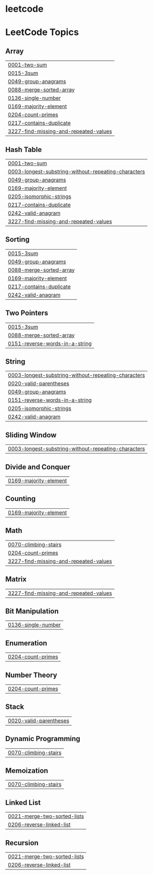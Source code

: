 # leetcode
<!---LeetCode Topics Start-->
# LeetCode Topics
## Array
|  |
| ------- |
| [0001-two-sum](https://github.com/ShambhaviChoubey/leetcode/tree/master/0001-two-sum) |
| [0015-3sum](https://github.com/ShambhaviChoubey/leetcode/tree/master/0015-3sum) |
| [0049-group-anagrams](https://github.com/ShambhaviChoubey/leetcode/tree/master/0049-group-anagrams) |
| [0088-merge-sorted-array](https://github.com/ShambhaviChoubey/leetcode/tree/master/0088-merge-sorted-array) |
| [0136-single-number](https://github.com/ShambhaviChoubey/leetcode/tree/master/0136-single-number) |
| [0169-majority-element](https://github.com/ShambhaviChoubey/leetcode/tree/master/0169-majority-element) |
| [0204-count-primes](https://github.com/ShambhaviChoubey/leetcode/tree/master/0204-count-primes) |
| [0217-contains-duplicate](https://github.com/ShambhaviChoubey/leetcode/tree/master/0217-contains-duplicate) |
| [3227-find-missing-and-repeated-values](https://github.com/ShambhaviChoubey/leetcode/tree/master/3227-find-missing-and-repeated-values) |
## Hash Table
|  |
| ------- |
| [0001-two-sum](https://github.com/ShambhaviChoubey/leetcode/tree/master/0001-two-sum) |
| [0003-longest-substring-without-repeating-characters](https://github.com/ShambhaviChoubey/leetcode/tree/master/0003-longest-substring-without-repeating-characters) |
| [0049-group-anagrams](https://github.com/ShambhaviChoubey/leetcode/tree/master/0049-group-anagrams) |
| [0169-majority-element](https://github.com/ShambhaviChoubey/leetcode/tree/master/0169-majority-element) |
| [0205-isomorphic-strings](https://github.com/ShambhaviChoubey/leetcode/tree/master/0205-isomorphic-strings) |
| [0217-contains-duplicate](https://github.com/ShambhaviChoubey/leetcode/tree/master/0217-contains-duplicate) |
| [0242-valid-anagram](https://github.com/ShambhaviChoubey/leetcode/tree/master/0242-valid-anagram) |
| [3227-find-missing-and-repeated-values](https://github.com/ShambhaviChoubey/leetcode/tree/master/3227-find-missing-and-repeated-values) |
## Sorting
|  |
| ------- |
| [0015-3sum](https://github.com/ShambhaviChoubey/leetcode/tree/master/0015-3sum) |
| [0049-group-anagrams](https://github.com/ShambhaviChoubey/leetcode/tree/master/0049-group-anagrams) |
| [0088-merge-sorted-array](https://github.com/ShambhaviChoubey/leetcode/tree/master/0088-merge-sorted-array) |
| [0169-majority-element](https://github.com/ShambhaviChoubey/leetcode/tree/master/0169-majority-element) |
| [0217-contains-duplicate](https://github.com/ShambhaviChoubey/leetcode/tree/master/0217-contains-duplicate) |
| [0242-valid-anagram](https://github.com/ShambhaviChoubey/leetcode/tree/master/0242-valid-anagram) |
## Two Pointers
|  |
| ------- |
| [0015-3sum](https://github.com/ShambhaviChoubey/leetcode/tree/master/0015-3sum) |
| [0088-merge-sorted-array](https://github.com/ShambhaviChoubey/leetcode/tree/master/0088-merge-sorted-array) |
| [0151-reverse-words-in-a-string](https://github.com/ShambhaviChoubey/leetcode/tree/master/0151-reverse-words-in-a-string) |
## String
|  |
| ------- |
| [0003-longest-substring-without-repeating-characters](https://github.com/ShambhaviChoubey/leetcode/tree/master/0003-longest-substring-without-repeating-characters) |
| [0020-valid-parentheses](https://github.com/ShambhaviChoubey/leetcode/tree/master/0020-valid-parentheses) |
| [0049-group-anagrams](https://github.com/ShambhaviChoubey/leetcode/tree/master/0049-group-anagrams) |
| [0151-reverse-words-in-a-string](https://github.com/ShambhaviChoubey/leetcode/tree/master/0151-reverse-words-in-a-string) |
| [0205-isomorphic-strings](https://github.com/ShambhaviChoubey/leetcode/tree/master/0205-isomorphic-strings) |
| [0242-valid-anagram](https://github.com/ShambhaviChoubey/leetcode/tree/master/0242-valid-anagram) |
## Sliding Window
|  |
| ------- |
| [0003-longest-substring-without-repeating-characters](https://github.com/ShambhaviChoubey/leetcode/tree/master/0003-longest-substring-without-repeating-characters) |
## Divide and Conquer
|  |
| ------- |
| [0169-majority-element](https://github.com/ShambhaviChoubey/leetcode/tree/master/0169-majority-element) |
## Counting
|  |
| ------- |
| [0169-majority-element](https://github.com/ShambhaviChoubey/leetcode/tree/master/0169-majority-element) |
## Math
|  |
| ------- |
| [0070-climbing-stairs](https://github.com/ShambhaviChoubey/leetcode/tree/master/0070-climbing-stairs) |
| [0204-count-primes](https://github.com/ShambhaviChoubey/leetcode/tree/master/0204-count-primes) |
| [3227-find-missing-and-repeated-values](https://github.com/ShambhaviChoubey/leetcode/tree/master/3227-find-missing-and-repeated-values) |
## Matrix
|  |
| ------- |
| [3227-find-missing-and-repeated-values](https://github.com/ShambhaviChoubey/leetcode/tree/master/3227-find-missing-and-repeated-values) |
## Bit Manipulation
|  |
| ------- |
| [0136-single-number](https://github.com/ShambhaviChoubey/leetcode/tree/master/0136-single-number) |
## Enumeration
|  |
| ------- |
| [0204-count-primes](https://github.com/ShambhaviChoubey/leetcode/tree/master/0204-count-primes) |
## Number Theory
|  |
| ------- |
| [0204-count-primes](https://github.com/ShambhaviChoubey/leetcode/tree/master/0204-count-primes) |
## Stack
|  |
| ------- |
| [0020-valid-parentheses](https://github.com/ShambhaviChoubey/leetcode/tree/master/0020-valid-parentheses) |
## Dynamic Programming
|  |
| ------- |
| [0070-climbing-stairs](https://github.com/ShambhaviChoubey/leetcode/tree/master/0070-climbing-stairs) |
## Memoization
|  |
| ------- |
| [0070-climbing-stairs](https://github.com/ShambhaviChoubey/leetcode/tree/master/0070-climbing-stairs) |
## Linked List
|  |
| ------- |
| [0021-merge-two-sorted-lists](https://github.com/ShambhaviChoubey/leetcode/tree/master/0021-merge-two-sorted-lists) |
| [0206-reverse-linked-list](https://github.com/ShambhaviChoubey/leetcode/tree/master/0206-reverse-linked-list) |
## Recursion
|  |
| ------- |
| [0021-merge-two-sorted-lists](https://github.com/ShambhaviChoubey/leetcode/tree/master/0021-merge-two-sorted-lists) |
| [0206-reverse-linked-list](https://github.com/ShambhaviChoubey/leetcode/tree/master/0206-reverse-linked-list) |
<!---LeetCode Topics End-->